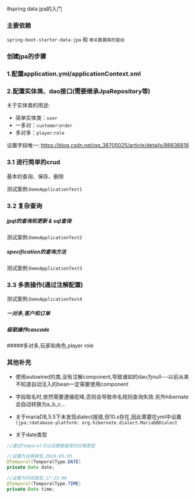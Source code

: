 #spring data jpa的入门

### 主要依赖
```spring-boot-starter-data-jpa```
和
```相关数据库的驱动```

### 创建jpa的步骤
### 1.配置application.yml/applicationContext.xml

### 2.配置实体类、dao接口(需要继承JpaRepository等)
关于实体类的用途:
- 简单实体类：```user```
- 一多对：```customer```:```order```
- 多对多：```player```:```role```

设置字段唯一: https://blog.csdn.net/qq_38705025/article/details/86636818

### 3.1 进行简单的crud
基本的查询、保存、删除

测试案例:```DemoApplicationTest1```

### 3.2 复杂查询
##### jpql的查询和更新 & sql查询
测试案例:```DemoApplicationTest2```

##### specification的查询方法
测试案例:```DemoApplicationTest3```


### 3.3 多表操作(通过注解配置)
测试案例:```DemoApplicationTest4```

##### 一对多,客户和订单

##### 级联操作cascade

#####多对多,玩家和角色,player role


### 其他补充

- 使用autowired的类,没有注解component,导致诸如的dao为null---以前从来不知道自动注入的bean一定需要使用component
- 字段取名时,依然需要遵循驼峰,否则会导致命名规则查询失效.另外hibernate会自动转换为a_b_c...
- 关于mariaDB,5.5下未发现dialect报错,但10.x存在,因此需要在yml中设置```(jpa:)database-platform: org.hibernate.dialect.MariaDBDialect```

- 关于date类型
```java
//通过Temporal可以设置数据库的日期类型

//设置为日期类型,2020-05-05
@Temporal(TemporalType.DATE)
private Date date;

//设置为时间类型,17:23:00
@Temporal(TemporalType.TIME)
private Date time;
```
